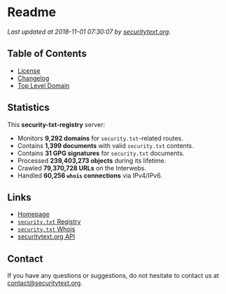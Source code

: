 # Readme

_Last updated at 2018-11-01 07:30:07 by [securitytext.org](https://securitytext.org)._

## Table of Contents

* [License](LICENSE.md)
* [Changelog](CHANGELOG.md)
* [Top Level Domain](TLD.md)

## Statistics

This **security-txt-registry** server:

* Monitors **9,292 domains** for `security.txt`-related routes.
* Contains **1,399 documents** with valid `security.txt` contents.
* Contains **31 GPG signatures** for `security.txt` documents.
* Processed **239,403,273 objects** during its lifetime.
* Crawled **79,370,728 URLs** on the Interwebs.
* Handled **60,256 `whois` connections** via IPv4/IPv6.

## Links

* [Homepage](https://securitytext.org)
* [`security.txt` Registry](https://registry.securitytext.org)
* [`security.txt` Whois](https://whois.securitytext.org)
* [securitytext.org API](https://registry.securitytext.org)

## Contact

If you have any questions or suggestions, do not hesitate to contact us at contact@securitytext.org.
